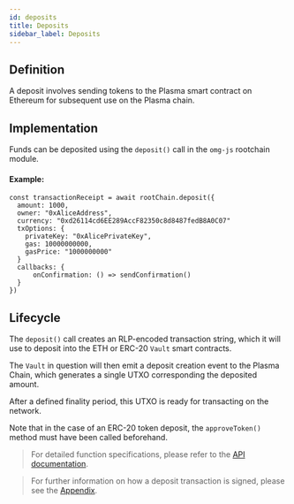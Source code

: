 ```yaml
---
id: deposits
title: Deposits
sidebar_label: Deposits
---
```


## Definition

A deposit involves sending tokens to the Plasma smart contract on Ethereum for subsequent use on the Plasma chain.

## Implementation

Funds can be deposited using the `deposit()` call in the `omg-js` rootchain module.

#### Example:

```
const transactionReceipt = await rootChain.deposit({
  amount: 1000,
  owner: "0xAliceAddress",
  currency: "0xd26114cd6EE289AccF82350c8d8487fedB8A0C07"
  txOptions: {
    privateKey: "0xAlicePrivateKey",
    gas: 10000000000,
    gasPrice: "1000000000"
  }
  callbacks: {
      onConfirmation: () => sendConfirmation()
  }
})
```

## Lifecycle

The `deposit()` call creates an RLP-encoded transaction string, which it will use to deposit into the ETH or ERC-20 `Vault` smart contracts.

The `Vault` in question will then emit a deposit creation event to the Plasma Chain, which generates a single UTXO corresponding the deposited amount.

After a defined finality period, this UTXO is ready for transacting on the network.

Note that in the case of an ERC-20 token deposit, the `approveToken()` method must have been called beforehand.

> For detailed function specifications, please refer to the [API documentation](https://developer.omisego.co/omg-js/#deposit).

> For further information on how a deposit transaction is signed, please see the [Appendix]().
